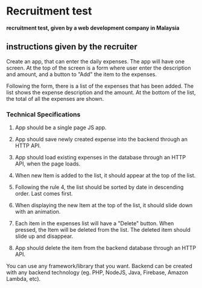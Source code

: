 # Recruitment test
**__recruitment test, given by a web development company in Malaysia__**

## instructions given by the recruiter

Create an app, that can enter the daily expenses. The app will have one
screen. At the top of the screen is a form where user enter the description 
and amount, and a button to "Add" the item to the expenses. 

Following the form, there is a list of the expenses that has been added. The list
shows the expense description and the amount. 
At the bottom of the list, the total of all the expenses are shown.

### Technical Specifications 

1. App should be a single page JS app.

2. App should save newly created expense into the backend through an HTTP API.

3. App should load existing expenses in the database through an HTTP API, when
  the page loads.

4. When new Item is added to the list, it should appear at the top of the list.

5. Following the rule 4, the list should be sorted by date in descending order. Last comes first.

6. When displaying the new Item at the top of the list, it should slide down with
 an animation.

7. Each item in the expenses list will have a "Delete" button. When pressed, the Item will be deleted from the list. The deleted item should slide up and disappear.

8. App should delete the item from the backend database through an HTTP API.

 You can use any framework/library that you want. Backend can be created with any
backend technology (eg. PHP, NodeJS, Java, Firebase, Amazon Lambda, etc).
